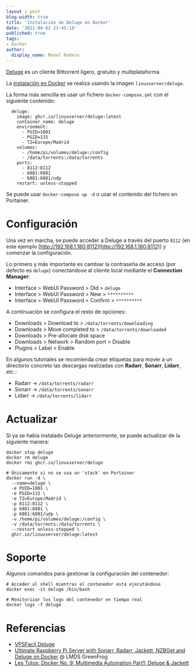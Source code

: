 ```yaml
---
layout : post
blog-width: true
title: 'Instalación de Deluge en Docker'
date: '2021-04-02 23:45:18'
published: true
tags:
- Docker
author:
  display_name: Manel Rodero
---
```


[Deluge](https://deluge-torrent.org/) es un cliente Bittorrent ligero, gratuito y multiplataforma.

La [instalación en Docker](https://hub.docker.com/r/linuxserver/deluge) se realiza usando la imagen `linuxserver/deluge`.

La forma más sencilla es usar un fichero `docker-compose.yml` con el siguiente contenido:

```
  deluge:
    image: ghcr.io/linuxserver/deluge:latest
    container_name: deluge
    environment:
      - PUID=1001
      - PGID=115
      - TZ=Europe/Madrid
    volumes:
      - /home/pi/volumes/deluge:/config
      - /data/torrents:/data/torrents
    ports:
      - 8112:8112
      - 6881:6881
      - 6881:6881/udp
    restart: unless-stopped
```

Se puede usar `docker-compose up -d` o usar el contenido del fichero en Portainer.

# Configuración

Una vez en marcha, se puede acceder a Deluge a través del puerto `8112` (en este ejemplo [http://192.168.1.180:8112](http://192.168.1.180:8112)) y comenzar la configuración.

Lo primero y más importante es cambiar la contraseña de acceso (por defecto es `deluge`) conectándose al cliente local mediante el **Connection Manager**:

* Interface > WebUI Password > Old > `deluge`
* Interface > WebUI Password > New > `**********`
* Interface > WebUI Password > Confirm > `**********`

A continuación se configura el resto de opciones:

* Downloads > Download to > `/data/torrents/downloading`
* Downloads > Move completed to > `/data/torrents/downloaded`
* Downloads > Pre-allocate disk space
* Downloads > Network > Random port > Disable
* Plugins > Label > Enable

En algunos tutoriales se recomienda crear etiquetas para mover a un directorio concreto las descargas realizadas con **Radarr**, **Sonarr**, **Lidarr**, etc.:

* Radarr &rarr; `/data/torrents/radarr`
* Sonarr &rarr; `/data/torrents/sonarr`
* Lidarr &rarr; `/data/torrents/lidarr`

# Actualizar

Si ya se había instalado Deluge anteriormente, se puede actualizar de la siguiente manera:

```
docker stop deluge
docker rm deluge
docker rmi ghcr.io/linuxserver/deluge

# Únicamente si no se usa un 'stack' en Portainer
docker run -d \
  --name=deluge \
  -e PUID=1001 \
  -e PGID=115 \
  -e TZ=Europe/Madrid \
  -p 8112:8112 \
  -p 6881:6881 \
  -p 6881:6881/udp \  
  -v /home/pi/volumes/deluge:/config \
  -v /data/torrents:/data/torrents \
  --restart unless-stopped \
  ghcr.io/linuxserver/deluge:latest
```

# Soporte

Algunos comandos para gestionar la configuración del contenedor:

```
# Acceder al shell mientras el contenedor está ejecutándose
docker exec -it deluge /bin/bash

# Monitorizar los logs del contenedor en tiempo real
docker logs -f deluge
```

# Referencias

* [VPSFacil Deluge](https://vpsfacil.es/deluge/)
* [Ultimate Raspberry Pi Server with Sonarr, Radarr, Jackett, NZBGet and Deluge on Docker](https://www.youtube.com/watch?v=oLxsSQIqOMw) @ LMDS GreenFrog
* [Les Tutos: Docker No. 9: Multimedia Automation Part1: Deluge & Jackett](https://www.youtube.com/watch?v=Zrz5yJ1Ytv4)
